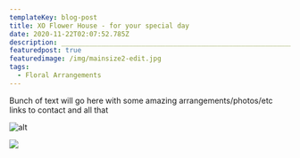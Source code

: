 ```yaml
---
templateKey: blog-post
title: XO Flower House - for your special day
date: 2020-11-22T02:07:52.785Z
description: _______________________________________________________________
featuredpost: true
featuredimage: /img/mainsize2-edit.jpg
tags:
  - Floral Arrangements
---
```

Bunch of text will go here with some amazing arrangements/photos/etc links to contact and all that 

![alt](/img/wedding2.jpg)

![](/img/arrangement2.jpg)
